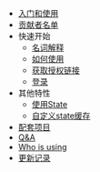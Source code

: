 - [入门和使用](README.md)
- [贡献者名单](contributors.md)
- 快速开始
  - [名词解释](explain.md)
  - [如何使用](how-to-use.md)
  - [获取授权链接](authorize.md)
  - [登录](login.md)
- 其他特性
  - [使用State](using-state.md)
  - [自定义state缓存](customize-the-state-cache.md)
- [配套项目](supporting.md)
- [Q&A](Q&A.md)
- [Who is using](users.md)
- [更新记录](update.md)
